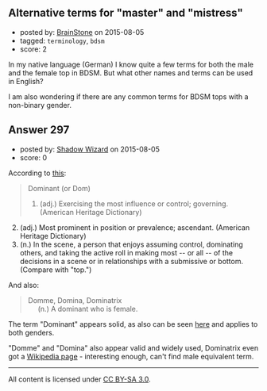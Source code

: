 ## Alternative terms for "master" and "mistress"

- posted by: [BrainStone](https://stackexchange.com/users/2267875/brainstone) on 2015-08-05
- tagged: `terminology`, `bdsm`
- score: 2

In my native language (German) I know quite a few terms for both the male and the female top in BDSM. But what other names and terms can be used in English?

I am also wondering if there are any common terms for BDSM tops with a non-binary gender.


## Answer 297

- posted by: [Shadow Wizard](https://stackexchange.com/users/201110/shadow-wizard) on 2015-08-05
- score: 0

According to [this](http://www.evilmonk.org/a/terms.cfm#domme):

>Dominant (or Dom)  
>
>1. (adj.) Exercising the most influence or control; governing. (American Heritage Dictionary)  
2. (adj.) Most prominent in position or prevalence; ascendant. (American Heritage Dictionary)  
3. (n.) In the scene, a person that enjoys assuming control, dominating others, and taking the active roll in making most -- or all -- of the decisions in a scene or in relationships with a submissive or bottom. (Compare with "top.")

And also:

>Domme, Domina, Dominatrix  
>&nbsp;&nbsp;&nbsp;&nbsp;&nbsp;(n.) A dominant who is female.

The term "Dominant" appears solid, as also can be seen [here](http://www.asubmissivesjourney.com/dom2.html) and applies to both genders.

"Domme" and  "Domina" also appear valid and widely used, Dominatrix even got a [Wikipedia page](https://en.wikipedia.org/wiki/Dominatrix) - interesting enough, can't find male equivalent term.



---

All content is licensed under [CC BY-SA 3.0](https://creativecommons.org/licenses/by-sa/3.0/).
